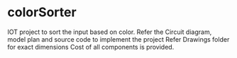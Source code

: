 # colorSorter
IOT project to sort the input based on color.
Refer the Circuit diagram, model plan and source code to implement the project
Refer Drawings folder for exact dimensions
Cost of all components is provided.
